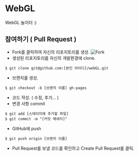# WebGL

WebGL 놀이터 :)

## 참여하기 ( Pull Request )

* Fork를 클릭하여 자신의 리포지토리를 생성.
![Fork](http://projectbs.github.io/webGL/assets/images/1.PNG)
* 생성된 리포지토리를 자신의 개발환경에 clone.
```
$ git clone git@github.com:[본인 아이디]/webGL.git
```
* 브랜치를 생성.
```
$ git checkout -b [브랜치 이름] gh-pages
```
* 코드 작성. ( 수정, 추가... )
* 변경 사항 commit
```
$ git add [스테이지에 추가할 파일]
$ git commit -m "[커밋 메세지]"
```
* GitHub에 push
```
$ git push origin [브랜치 이름]
```
* Pull Request를 보낼 코드를 확인하고 Create Pull Request를 클릭.